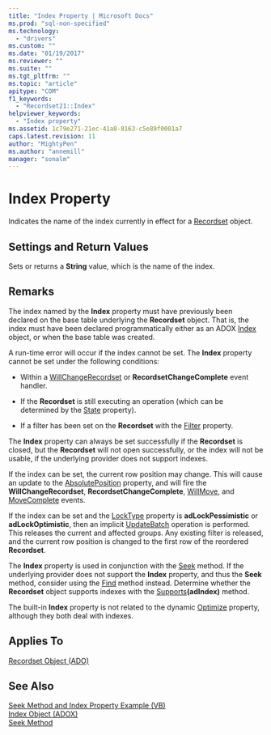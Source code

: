 ```yaml
---
title: "Index Property | Microsoft Docs"
ms.prod: "sql-non-specified"
ms.technology:
  - "drivers"
ms.custom: ""
ms.date: "01/19/2017"
ms.reviewer: ""
ms.suite: ""
ms.tgt_pltfrm: ""
ms.topic: "article"
apitype: "COM"
f1_keywords: 
  - "Recordset21::Index"
helpviewer_keywords: 
  - "Index property"
ms.assetid: 1c79e271-21ec-41a8-8163-c5e89f0001a7
caps.latest.revision: 11
author: "MightyPen"
ms.author: "annemill"
manager: "sonalm"
---
```

# Index Property
Indicates the name of the index currently in effect for a [Recordset](../../../ado/reference/ado-api/recordset-object-ado.md) object.  
  
## Settings and Return Values  
 Sets or returns a **String** value, which is the name of the index.  
  
## Remarks  
 The index named by the **Index** property must have previously been declared on the base table underlying the **Recordset** object. That is, the index must have been declared programmatically either as an ADOX [Index](../../../ado/reference/adox-api/index-object-adox.md) object, or when the base table was created.  
  
 A run-time error will occur if the index cannot be set. The **Index** property cannot be set under the following conditions:  
  
-   Within a [WillChangeRecordset](../../../ado/reference/ado-api/willchangerecordset-and-recordsetchangecomplete-events-ado.md) or **RecordsetChangeComplete** event handler.  
  
-   If the **Recordset** is still executing an operation (which can be determined by the [State](../../../ado/reference/ado-api/state-property-ado.md) property).  
  
-   If a filter has been set on the **Recordset** with the [Filter](../../../ado/reference/ado-api/filter-property.md) property.  
  
 The **Index** property can always be set successfully if the **Recordset** is closed, but the **Recordset** will not open successfully, or the index will not be usable, if the underlying provider does not support indexes.  
  
 If the index can be set, the current row position may change. This will cause an update to the [AbsolutePosition](../../../ado/reference/ado-api/absoluteposition-property-ado.md) property, and will fire the **WillChangeRecordset**, **RecordsetChangeComplete**, [WillMove](../../../ado/reference/ado-api/willmove-and-movecomplete-events-ado.md), and [MoveComplete](../../../ado/reference/ado-api/willmove-and-movecomplete-events-ado.md) events.  
  
 If the index can be set and the [LockType](../../../ado/reference/ado-api/locktype-property-ado.md) property is **adLockPessimistic** or **adLockOptimistic**, then an implicit [UpdateBatch](../../../ado/reference/ado-api/updatebatch-method.md) operation is performed. This releases the current and affected groups. Any existing filter is released, and the current row position is changed to the first row of the reordered **Recordset**.  
  
 The **Index** property is used in conjunction with the [Seek](../../../ado/reference/ado-api/seek-method.md) method. If the underlying provider does not support the **Index** property, and thus the **Seek** method, consider using the [Find](../../../ado/reference/ado-api/find-method-ado.md) method instead. Determine whether the **Recordset** object supports indexes with the [Supports](../../../ado/reference/ado-api/supports-method.md)**(adIndex)** method.  
  
 The built-in **Index** property is not related to the dynamic [Optimize](../../../ado/reference/ado-api/optimize-property-dynamic-ado.md) property, although they both deal with indexes.  
  
## Applies To  
 [Recordset Object (ADO)](../../../ado/reference/ado-api/recordset-object-ado.md)  
  
## See Also  
 [Seek Method and Index Property Example (VB)](../../../ado/reference/ado-api/seek-method-and-index-property-example-vb.md)   
 [Index Object (ADOX)](../../../ado/reference/adox-api/index-object-adox.md)   
 [Seek Method](../../../ado/reference/ado-api/seek-method.md)